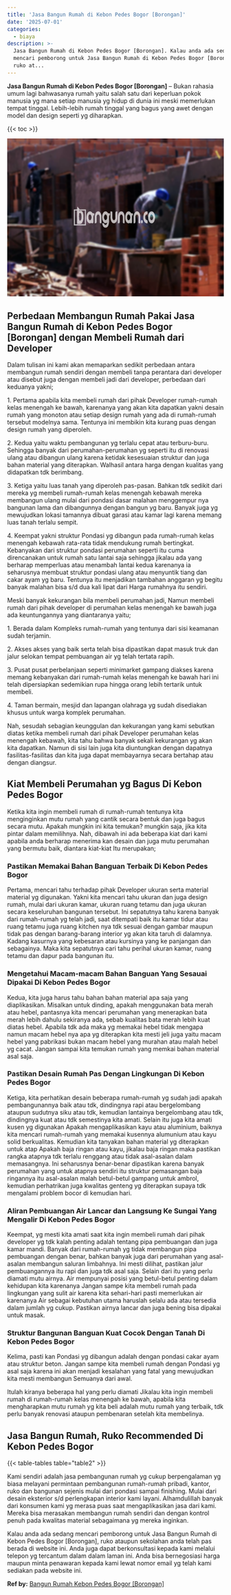 ```yaml
---
title: 'Jasa Bangun Rumah di Kebon Pedes Bogor [Borongan]'
date: '2025-07-01'
categories:
  - biaya
description: >-
  Jasa Bangun Rumah di Kebon Pedes Bogor [Borongan]. Kalau anda ada sedang
  mencari pemborong untuk Jasa Bangun Rumah di Kebon Pedes Bogor [Borongan],
  ruko at...
---
```


**Jasa Bangun Rumah di Kebon Pedes Bogor \[Borongan\]** – Bukan rahasia umum lagi bahwasanya rumah yaitu salah satu dari keperluan pokok manusia yg mana setiap manusia yg hidup di dunia ini meski memerlukan tempat tinggal. Lebih-lebih rumah tinggal yang bagus yang awet dengan model dan design seperti yg diharapkan.

{{< toc >}}

![Jasa Bangun Rumah di Kebon Pedes Bogor [Borongan]](/images/borong-bangunan-38.png)

## Perbedaan Membangun Rumah Pakai Jasa Bangun Rumah di Kebon Pedes Bogor \[Borongan\] dengan Membeli Rumah dari Developer

Dalam tulisan ini kami akan memaparkan sedikit perbedaan antara membangun rumah sendiri dengan membeli tanpa perantara dari developer atau disebut juga dengan membeli jadi dari developer, perbedaan dari keduanya yakni;

1\. Pertama apabila kita membeli rumah dari pihak Developer rumah-rumah kelas menengah ke bawah, karenanya yang akan kita dapatkan yakni desain rumah yang monoton atau setiap design rumah yang ada di rumah-rumah tersebut modelnya sama. Tentunya ini membikin kita kurang puas dengan design rumah yang diperoleh.

2\. Kedua yaitu waktu pembangunan yg terlalu cepat atau terburu-buru. Sehingga banyak dari perumahan-perumahan yg seperti itu di renovasi ulang atau dibangun ulang karena ketidak kesesuaian struktur dan juga bahan material yang diterapkan. Walhasil antara harga dengan kualitas yang didapatkan tdk berimbang.

3\. Ketiga yaitu luas tanah yang diperoleh pas-pasan. Bahkan tdk sedikit dari mereka yg membeli rumah-rumah kelas menengah kebawah mereka membangun ulang mulai dari pondasi dasar malahan menggempur nya bangunan lama dan dibangunnya dengan bangun yg baru. Banyak juga yg mewujudkan lokasi tamannya dibuat garasi atau kamar lagi karena memang luas tanah terlalu sempit.

4\. Keempat yakni struktur Pondasi yg dibangun pada rumah-rumah kelas menengah kebawah rata-rata tidak mendukung rumah bertingkat. Kebanyakan dari struktur pondasi perumahan seperti itu cuma direncanakan untuk rumah satu lantai saja sehingga jikalau ada yang berharap memperluas atau menambah lantai kedua karenanya ia seharusnya membuat struktur pondasi ulang atau menyuntik tiang dan cakar ayam yg baru. Tentunya itu menjadikan tambahan anggaran yg begitu banyak malahan bisa s/d dua kali lipat dari Harga rumahnya itu sendiri.

Meski banyak kekurangan bila membeli perumahan jadi, Namun membeli rumah dari pihak developer di perumahan kelas menengah ke bawah juga ada keuntungannya yang diantaranya yaitu;

1\. Berada dalam Kompleks rumah-rumah yang tentunya dari sisi keamanan sudah terjamin.

2\. Akses akses yang baik serta telah bisa dipastikan dapat masuk truk dan jalur selokan tempat pembuangan air yg telah tertata rapih.

3\. Pusat pusat perbelanjaan seperti minimarket gampang diakses karena memang kebanyakan dari rumah-rumah kelas menengah ke bawah hari ini telah dipersiapkan sedemikian rupa hingga orang lebih tertarik untuk membeli.

4\. Taman bermain, mesjid dan lapangan olahraga yg sudah disediakan khusus untuk warga komplek perumahan.

Nah, sesudah sebagian keunggulan dan kekurangan yang kami sebutkan diatas ketika membeli rumah dari pihak Developer perumahan kelas menengah kebawah, kita tahu bahwa banyak sekali kekurangan yg akan kita dapatkan. Namun di sisi lain juga kita diuntungkan dengan dapatnya fasilitas-fasilitas dan kita juga dapat membayarnya secara bertahap atau dengan diangsur.

## Kiat Membeli Perumahan yg Bagus Di Kebon Pedes Bogor

Ketika kita ingin membeli rumah di rumah-rumah tentunya kita menginginkan mutu rumah yang cantik secara bentuk dan juga bagus secara mutu. Apakah mungkin ini kita temukan? mungkin saja, jika kita pintar dalam memilihnya. Nah, dibawah ini ada beberapa kiat dari kami apabila anda berharap menerima kan desain dan juga mutu perumahan yang bermutu baik, diantara kiat-kiat Itu merupakan;

### Pastikan Memakai Bahan Banguan Terbaik Di Kebon Pedes Bogor

Pertama, mencari tahu terhadap pihak Developer ukuran serta material material yg digunakan. Yakni kita mencari tahu ukuran dan juga design rumah, mulai dari ukuran kamar, ukuran ruang tetamu dan juga ukuran secara keseluruhan bangunan tersebut. Ini sepatutnya tahu karena banyak dari rumah-rumah yg telah jadi, saat ditempati baik itu kamar tidur atau ruang tetamu juga ruang kitchen nya tdk sesuai dengan gambar maupun tidak pas dengan barang-barang interior yg akan kita taruh di dalamnya. Kadang kasurnya yang kebesaran atau kursinya yang ke panjangan dan sebagainya. Maka kita sepatutnya cari tahu perihal ukuran kamar, ruang tetamu dan dapur pada bangunan itu.

### Mengetahui Macam-macam Bahan Banguan Yang Sesauai Dipakai Di Kebon Pedes Bogor

Kedua, kita juga harus tahu bahan bahan material apa saja yang diaplikasikan. Misalkan untuk dinding, apakah menggunakan bata merah atau hebel, pantasnya kita mencari perumahan yang menerapkan bata merah lebih dahulu sekiranya ada, sebab kualitas bata merah lebih kuat diatas hebel. Apabila tdk ada maka yg memakai hebel tidak mengapa namun macam hebel nya apa yg diterapkan kita mesti jeli juga yaitu macam hebel yang pabrikasi bukan macam hebel yang murahan atau malah hebel yg cacat. Jangan sampai kita temukan rumah yang memkai bahan material asal saja.

### Pastikan Desain Rumah Pas Dengan Lingkungan Di Kebon Pedes Bogor

Ketiga, kita perhatikan desain beberapa rumah-rumah yg sudah jadi apakah pembangunannya baik atau tdk, dindingnya rapi atau bergelombang ataupun sudutnya siku atau tdk, kemudian lantainya bergelombang atau tdk, dindingnya kuat atau tdk semestinya kita amati. Selain itu juga kita amati kusen yg digunakan Apakah mengaplikasikan kayu atau aluminium, baiknya kita mencari rumah-rumah yang memakai kusennya alumunium atau kayu solid berkualitas. Kemudian kita tanyakan bahan material yg diterapkan untuk atap Apakah baja ringan atau kayu, jikalau baja ringan maka pastikan rangka atapnya tdk terlalu renggang atau tidak asal-asalan dalam memasangnya. Ini seharusnya benar-benar dipastikan karena banyak perumahan yang untuk atapnya sendiri itu struktur pemasangan baja ringannya itu asal-asalan malah betul-betul gampang untuk ambrol, kemudian perhatrikan juga kwalitas genteng yg diterapkan supaya tdk mengalami problem bocor di kemudian hari.

### Aliran Pembuangan Air Lancar dan Langsung Ke Sungai Yang Mengalir Di Kebon Pedes Bogor

Keempat, yg mesti kita amati saat kita ingin membeli rumah dari pihak developer yg tdk kalah penting adalah tentang pipa pembuangan dan juga kamar mandi. Banyak dari rumah-rumah yg tidak membangun pipa pembuangan dengan benar, bahkan banyak juga dari perumahan yang asal-asalan membangun saluran limbahnya. Ini mesti dilihat, pastikan jalur pembuangannya itu rapi dan juga tdk asal saja. Selain dari itu yang perlu diamati mutu airnya. Air mempunyai posisi yang betul-betul penting dalam kehidupan kita karenanya Jangan sampe kita membeli rumah pada lingkungan yang sulit air karena kita sehari-hari pasti memerlukan air karenanya Air sebagai kebutuhan utama haruslah selalu ada atau tersedia dalam jumlah yg cukup. Pastikan airnya lancar dan juga bening bisa dipakai untuk masak.

### Struktur Bangunan Banguan Kuat Cocok Dengan Tanah Di Kebon Pedes Bogor

Kelima, pasti kan Pondasi yg dibangun adalah dengan pondasi cakar ayam atau struktur beton. Jangan sampe kita membeli rumah dengan Pondasi yg asal saja karena ini akan menjadi kesalahan yang fatal yang mewujudkan kita mesti membangun Semuanya dari awal.

Itulah kiranya beberapa hal yang perlu diamati Jikalau kita ingin membeli rumah di rumah-rumah kelas menengah ke bawah, apabila kita mengharapkan mutu rumah yg kita beli adalah mutu rumah yang terbaik, tdk perlu banyak renovasi ataupun pembenaran setelah kita membelinya.

## Jasa Bangun Rumah, Ruko Recommended Di Kebon Pedes Bogor

{{< table-tables table="table2" >}}

Kami sendiri adalah jasa pembangunan rumah yg cukup berpengalaman yg biasa melayani permintaan pembangunan rumah-rumah pribadi, kantor, ruko dan bangunan sejenis mulai dari pondasi sampai finishing. Mulai dari desain eksterior s/d perlengkapan interior kami layani. Alhamdulillah banyak dari konsumen kami yg merasa puas saat mengaplikasikan jasa dari kami. Mereka bisa merasakan membangun rumah sendiri dan dengan kontrol penuh pada kwalitas material sebagaimana yg mereka inginkan.

Kalau anda ada sedang mencari pemborong untuk Jasa Bangun Rumah di Kebon Pedes Bogor \[Borongan\], ruko ataupun sekolahan anda telah pas berada di website ini. Anda juga dapat berkonsultasi kepada kami melalui telepon yg tercantum dalam dalam laman ini. Anda bisa bernegosiasi harga maupun minta penawaran kepada kami lewat nomor email yg telah kami sediakan pada website ini.

**Ref by:** [Bangun Rumah Kebon Pedes Bogor [Borongan]](https://id.wikipedia.org/wiki/Bangun)
